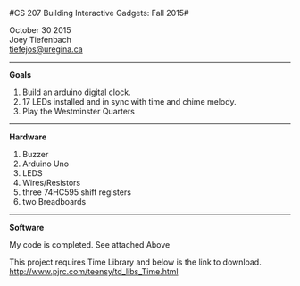 


#CS 207 Building Interactive Gadgets: Fall 2015#

October 30 2015 <br>
Joey Tiefenbach <br>
tiefejos@uregina.ca 


------------


**Goals**<br>
1. Build an arduino digital clock. <br>
2. 17 LEDs installed and in sync with time and chime melody. <br>
3. Play the Westminster Quarters <br>


-------------------



**Hardware**<br>
1. Buzzer<br>
2. Arduino Uno<br>
3. LEDS<br>
4. Wires/Resistors<br>
5. three 74HC595 shift registers<br>
6. two Breadboards


--------------------------
**Software**<br>

My code is completed. See attached Above

This project requires Time Library and below is the link to download. <br>
http://www.pjrc.com/teensy/td_libs_Time.html






